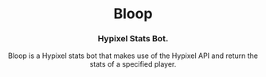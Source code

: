 <h1 align="center">
  Bloop
</h1>

<h3 align="center">
  Hypixel Stats Bot.
</h3>
<p align="center">
 Bloop is a Hypixel stats bot that makes use of the Hypixel API and return the stats of a specified player.
</p>
